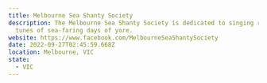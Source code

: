 ```yaml
---
title: Melbourne Sea Shanty Society
description: The Melbourne Sea Shanty Society is dedicated to singing rollicking
  tunes of sea-faring days of yore.
website: https://www.facebook.com/MelbourneSeaShantySociety
date: 2022-09-27T02:45:59.668Z
location: Melbourne, VIC
state:
  - VIC
---
```

